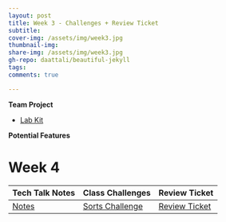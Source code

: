 ```yaml
---
layout: post
title: Week 3 - Challenges + Review Ticket
subtitle:
cover-img: /assets/img/week3.jpg
thumbnail-img:
share-img: /assets/img/week3.jpg
gh-repo: daattali/beautiful-jekyll
tags:
comments: true

---
```

**Team Project**
- [Lab Kit](https://github.com/adhithin/lab-kit)

**Potential Features**
# Week 4

| Tech Talk Notes           | Class Challenges |           Review Ticket                              | 
| -------------------------- |-----------------------------|-----------------------------|  
| [Notes](http://blog.umbrellabox.cf/notes/) | [Sorts Challenge](http://blog.umbrellabox.cf/week3/) | [Review Ticket](https://github.com/florayuan18/just-to-suffer/issues/5) |

